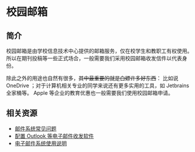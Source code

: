 # 校园邮箱

## 简介

校园邮箱是由学校信息技术中心提供的邮箱服务，仅在校学生和教职工有权使用。
所以在期刊投稿等一些正式场合，一般需要我们采用校园邮箱收发信件以代表身份。

除此之外的用途也自然有很多，~~其中最重要的就是白嫖许多好东西~~：
比如说 OneDrive ；对于计算机相关专业的同学来说还有更多实用的工具，如 Jetbrains 全家桶等。
Apple 等企业的教育优惠也一般需要我们使用校园邮箱申请。

## 相关资源

- [邮件系统常见问题](https://yit.ysu.edu.cn/info/1036/1134.htm)
- [配置 Outlook 等电子邮件收发软件](https://yit.ysu.edu.cn/info/1036/1135.htm)
- [电子邮件系统使用说明](https://yit.ysu.edu.cn/info/1036/1136.htm)

<!--
    author: ercao (vip@ercao.cn)
    edit by rp_cai
-->
